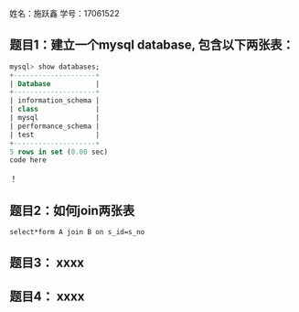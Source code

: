 姓名：施跃鑫
学号：17061522

## 题目1：建立一个mysql database, 包含以下两张表：
```sql
mysql> show databases;
+--------------------+
| Database           |
+--------------------+
| information_schema |
| class              |
| mysql              |
| performance_schema |
| test               |
+--------------------+
5 rows in set (0.00 sec)
code here
```

！[](https://github.com/shiyuexin123/mysql-test-1/blob/master/6.12.png)
## 题目2：如何join两张表
```
select*form A join B on s_id=s_no
```

## 题目3： xxxx

## 题目4： xxxx
